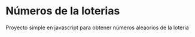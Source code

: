 # Números de la loterias

Proyecto simple en javascript para obtener números aleaorios de la loteria 